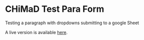 # CHiMaD Test Para Form

Testing a paragraph with dropdowns submitting to a google Sheet

A live version is available [here](https://ageller.github.io/CHiMaDTestParaForm/).

